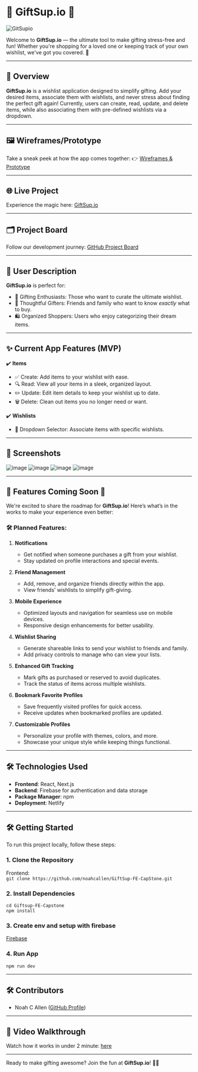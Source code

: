 # 🎁 **GiftSup.io** 🎁  
![GitSupio](https://github.com/user-attachments/assets/f81af774-9f75-47cc-8eec-1eaab3c2d8f4)


Welcome to **GiftSup.io** — the ultimate tool to make gifting stress-free and fun! Whether you're shopping for a loved one or keeping track of your own wishlist, we've got you covered. 🎉

---

## 🚀 **Overview**

**GiftSup.io** is a wishlist application designed to simplify gifting. Add your desired items, associate them with wishlists, and never stress about finding the perfect gift again! Currently, users can create, read, update, and delete items, while also associating them with pre-defined wishlists via a dropdown. 

---

## 🖼 **Wireframes/Prototype**
Take a sneak peek at how the app comes together:
👉 [Wireframes & Prototype](https://miro.com/app/board/uXjVLG-6ewY=/?share_link_id=103379663836)

---

## 🌐 **Live Project**
Experience the magic here: [GiftSup.io](https://gitsupio.netlify.app)

---

## 🗂 **Project Board**
Follow our development journey: [GitHub Project Board](https://github.com/users/noahcallen/projects/7)

---

## 👥 **User Description**

**GiftSup.io** is perfect for:
- 🎁 Gifting Enthusiasts: Those who want to curate the ultimate wishlist.
- 🎯 Thoughtful Gifters: Friends and family who want to know *exactly* what to buy.
- 🛍 Organized Shoppers: Users who enjoy categorizing their dream items.

---

## ✨ **Current App Features (MVP)**

✔️ **Items**  
   - ✅ Create: Add items to your wishlist with ease.  
   - 🔍 Read: View all your items in a sleek, organized layout.  
   - ✏️ Update: Edit item details to keep your wishlist up to date.  
   - 🗑️ Delete: Clean out items you no longer need or want.

✔️ **Wishlists**  
   - 📜 Dropdown Selector: Associate items with specific wishlists.

---

## 📸 **Screenshots**

![image](https://github.com/user-attachments/assets/119836e5-740e-4202-9fcf-225408569322)
![image](https://github.com/user-attachments/assets/595ce8bd-08d7-4beb-b69e-21410287f20a)
![image](https://github.com/user-attachments/assets/d922a970-d6b7-4bd0-97c3-c57c06e9bae8)
![image](https://github.com/user-attachments/assets/750b4495-de9e-4eed-a9a6-e88327cf614d)

---
## 🎉 Features Coming Soon 🚀

We're excited to share the roadmap for **GiftSup.io**! Here’s what’s in the works to make your experience even better:

### 🛠 Planned Features:
1. **Notifications**  
   - Get notified when someone purchases a gift from your wishlist.
   - Stay updated on profile interactions and special events.

2. **Friend Management**  
   - Add, remove, and organize friends directly within the app.
   - View friends’ wishlists to simplify gift-giving.

3. **Mobile Experience**  
   - Optimized layouts and navigation for seamless use on mobile devices.
   - Responsive design enhancements for better usability.

4. **Wishlist Sharing**  
   - Generate shareable links to send your wishlist to friends and family.
   - Add privacy controls to manage who can view your lists.

5. **Enhanced Gift Tracking**  
   - Mark gifts as purchased or reserved to avoid duplicates.
   - Track the status of items across multiple wishlists.

6. **Bookmark Favorite Profiles**  
   - Save frequently visited profiles for quick access.
   - Receive updates when bookmarked profiles are updated.

7. **Customizable Profiles**  
   - Personalize your profile with themes, colors, and more.
   - Showcase your unique style while keeping things functional.

---

## 🛠 **Technologies Used**  

- **Frontend**: React, Next.js  
- **Backend**: Firebase for authentication and data storage  
- **Package Manager**: npm  
- **Deployment**: Netlify  

---

## 🛠 **Getting Started**

To run this project locally, follow these steps:  

### 1. **Clone the Repository**  

Frontend:   
`git clone https://github.com/noahcallen/GiftSup-FE-CapStone.git`

### 2. **Install Dependencies**

`cd Giftsup-FE-Capstone`   
`npm install`

### 3. **Create env and setup with firebase**
[Firebase](https://console.firebase.google.com)


### 4. **Run App**
`npm run dev`

---

## 🛠 **Contributors**
- Noah C Allen ([GitHub Profile](https://github.com/noahcallen))

---

## 🎥 **Video Walkthrough**
Watch how it works in under 2 minute: [here](https://www.loom.com/share/270f878307c047aab0206190b29e1e6a?sid=335967aa-75ba-47e5-8d99-563462a55f63)

---

Ready to make gifting awesome? Join the fun at **GiftSup.io**! 🎁✨
